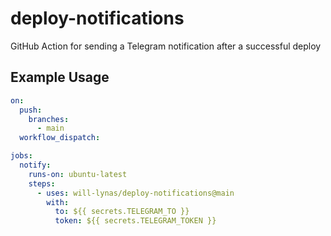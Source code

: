 # deploy-notifications

GitHub Action for sending a Telegram notification after a successful deploy

## Example Usage

```yml
on:
  push:
    branches:
      - main
  workflow_dispatch:

jobs:
  notify:
    runs-on: ubuntu-latest
    steps:
      - uses: will-lynas/deploy-notifications@main
        with:
          to: ${{ secrets.TELEGRAM_TO }}
          token: ${{ secrets.TELEGRAM_TOKEN }}
```
